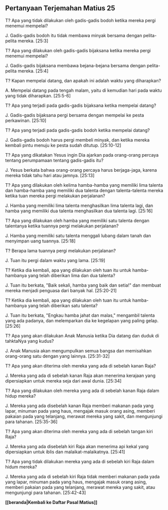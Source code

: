 ﻿## Pertanyaan Terjemahan Matius 25 ##

T? Apa yang tidak dilakukan oleh gadis-gadis bodoh ketika mereka pergi menemui mempelai?

J. Gadis-gadis bodoh itu tidak membawa minyak bersama dengan pelita-pelita mereka. [25:3]

T? Apa yang dilakukan oleh gadis-gadis bijaksana ketika mereka pergi menemui mempelai?

J. Gadis-gadis bijaksana membawa bejana-bejana bersama dengan pelita-pelita mereka. [25:4]

T? Kapan mempelai datang, dan apakah ini adalah waktu yang diharapkan?

A. Mempelai datang pada tengah malam, yaitu di kemudian hari pada waktu yang tidak diharapkan. [25:5-6]

T? Apa yang terjadi pada gadis-gadis bijaksana ketika mempelai datang?

J. Gadis-gadis bijaksana pergi bersama dengan mempelai ke pesta perkawinan. [25:10]

T? Apa yang terjadi pada gadis-gadis bodoh ketika mempelai datang?

J. Gadis-gadis bodoh harus pergi membeli minyak, dan ketika mereka kembali pintu menuju ke pesta sudah ditutup. [25:10-12]

T? Apa yang dikatakan Yesus ingin Dia ajarkan pada orang-orang percaya tentang perumpamaan tentang gadis-gadis itu?

J. Yesus berkata bahwa orang-orang percaya harus berjaga-jaga, karena mereka tidak tahu hari atau jamnya. [25:13]

T? Apa yang dilakukan oleh kelima hamba-hamba yang memiliki lima talenta dan hamba-hamba yang memiliki dua talenta dengan talenta-talenta mereka ketika tuan mereka pergi melakukan perjalanan?

J. Hamba yang memiliki lima talenta menghasilkan lima talenta lagi, dan hamba yang memiliki dua talenta menghasilkan dua talenta lagi. [25:16]

T? Apa yang dilakukan oleh hamba yang memiliki satu talenta dengan talentanya ketika tuannya pergi melakukan perjalanan?

J. Hamba yang memiliki satu talenta menggali lubang dalam tanah dan menyimpan uang tuannya. [25:18]

T? Berapa lama tuannya pergi melakukan perjalanan?

J. Tuan itu pergi dalam waktu yang lama. [25:19]

T? Ketika dia kembali, apa yang dilakukan oleh tuan itu untuk hamba-hambanya yang telah diberikan lima dan dua talenta?

J. Tuan itu berkata, "Baik sekali, hamba yang baik dan setia!" dan membuat mereka menjadi penguasa dari banyak hal. [25:20-21]

T? Ketika dia kembali, apa yang dilakukan oleh tuan itu untuk hamba-hambanya yang telah diberikan satu talenta?

J. Tuan itu berkata, "Engkau hamba jahat dan malas," mengambil talenta yang ada padanya, dan melemparkan dia ke kegelapan yang paling gelap. [25:26]

T? Apa yang akan dilakukan Anak Manusia ketika Dia datang dan duduk di tahktaNya yang kudus?

J. Anak Manusia akan mengumpulkan semua bangsa dan memisahkan orang-orang satu dengan yang lainnya. [25:31-32]

T? Apa yang akan diterima oleh mereka yang ada di sebelah kanan Raja?

J. Mereka yang ada di sebelah kanan Raja akan menerima kerajaan yang dipersiapkan untuk mereka seja dari awal dunia. [25:34]

T? Apa yang dilakukan oleh mereka yang ada di sebelah kanan Raja dalam hidup mereka?

J. Mereka yang ada disebelah kanan Raja memberi makanan pada yang lapar, minuman pada yang haus, mengajak masuk orang asing, memberi pakaian pada yang telanjang, merawat mereka yang sakit, dan mengunjungi para tahanan. [25:35-36]

T? Apa yang akan diterima oleh mereka yang ada di sebelah tangan kiri Raja?

J. Mereka yang ada disebelah kiri Raja akan menerima api kekal yang dipersiapkan untuk iblis dan malaikat-malaikatnya. [25:41]

T? Apa yang tidak dilakukan mereka yang ada di sebelah kiri Raja dalam hidum mereka?

J. Mereka yang ada di sebelah kiri Raja tidak memberi makanan pada yada yang lapar, minuman pada yang haus, mengajak masuk orang asing, memberi pakaian pada yang telanjang, merawat mereka yang sakit, atau mengunjungi para tahanan. [25:42-43]

__[[beranda|Kembali ke Daftar Pasal Matius]]__

